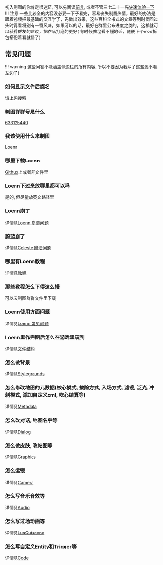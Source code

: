 初入制图的你肯定很迷茫, 可以先阅读[前言](https://wiki.biligame.com/celeste/%E6%96%B0%E6%89%8B%E5%BC%95%E5%AF%BC),
或者不管三七二十一先[快速体验一下](https://www.bilibili.com/video/BV1tR4y1X7wu)
!!! 注意
    一些比较全的内容没必要一下子看完，容易丧失制图热情，最好的办法是跟着视频把最基础的交互学了，先做出效果，这些百科全书式的文章等到时候回过头时再看将别有一番风味，如果可以的话，最好在群里公布进度之类的，这样就可以获得群友的建议，把作品打磨的更好(
    有时候教程看不懂的话，随便下个mod拆包搭配着看就悟了)

## 常见问题

!!! warning
    这些问答不能涵盖侧边栏的所有内容, 所以不要因为我写了这些就不看左边了(

### 如何显示文件后缀名

请上网搜索

### 制图群群号是什么

[633125440](https://qm.qq.com/q/XG1hPIMKQg)

### 我该使用什么来制图

Loenn

### 哪里下载Loenn

[Github](https://github.com/CelestialCartographers/Loenn/releases)上或者群文件里

### Loenn下过来放哪里都可以吗

是的, 但尽量放英文路径里

### Loenn崩了

详情见[Loenn 崩溃问题](../loenn/loenn_issues.md)

### 蔚蓝崩了

详情见[Celeste 崩溃问题](../../mods/common/common_crashes.md)

### 哪里有Loenn教程

详情见[教程](../overall.md)

### 那些教程怎么下得这么慢

可以去制图群群文件里下载

### Loenn使用方面问题

详情见[Loenn 常见问题](../loenn/faq.md)

### Loenn里作完图后怎么在游戏里玩到

详情见[文件结构](../mod_structure.md)

### 怎么做背景

详情见[Stylegrounds](../loenn/stylegrounds.md)

### 怎么修改地图的元数据(核心模式, 擦除方式, 入场方式, 滤镜, 泛光, 冲刺模式, 添加自定义xml, 吃心结算等)

详情见[Metadata](../loenn/metadata.md)

### 怎么改对话, 地图名字等

详情见[Dialog](../dialog.md)

### 怎么做皮肤, 改帖图等

详情见[Graphics](../graphics.md)

### 怎么运镜

详情见[Camera](../camera.md)

### 怎么写音乐音效等

详情见[Audio](../audio.md)

### 怎么写过场动画等

详情见[LuaCutscene](../lua_cutscene.md)

### 怎么写自定义Entity和Trigger等

详情见[Code](../code.md)
